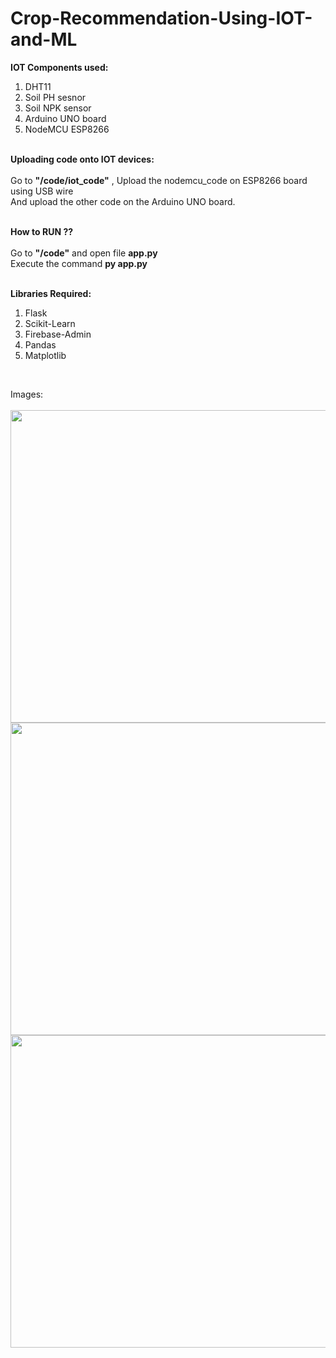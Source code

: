 # Crop-Recommendation-Using-IOT-and-ML
<b>IOT Components used:</b><br>
<ol><li>DHT11</i>
<li>Soil PH sesnor</li>
<li>Soil NPK sensor</li>
<li>Arduino UNO board</li>
<li>NodeMCU ESP8266</li></ol>

<br><b>Uploading code onto IOT devices:</b><br><br>
Go to <b>"/code/iot_code"</b> , Upload the nodemcu_code on ESP8266 board using USB wire<br>
And upload the other code on the Arduino UNO board.
<br><br>

<b>How to RUN ??</b><br><br>
Go to <b>"/code"</b> and open file <b>app.py</b><br>
Execute the command <b>py app.py</b>

<br><b>Libraries Required:</b>
<ol>
<li>Flask</li>
<li>Scikit-Learn</li>
<li>Firebase-Admin</li>
<li>Pandas</li>
<li>Matplotlib </li>


</ol>
<br>

Images:<br><br>
<img src="https://user-images.githubusercontent.com/100827579/229976625-fcf8f2a8-5d6a-4b4d-ac1c-381eddb4fff4.png" height="500px" width="700"></img>
<img src="https://user-images.githubusercontent.com/100827579/229976912-d80f8484-c2a1-433c-949a-d58886269f74.png" height="500px" width="1080"></img>
<img src="https://user-images.githubusercontent.com/100827579/229978541-4504e84a-bead-4306-be1b-2ae494e18d52.png" height="500px" width="1080"></img>




